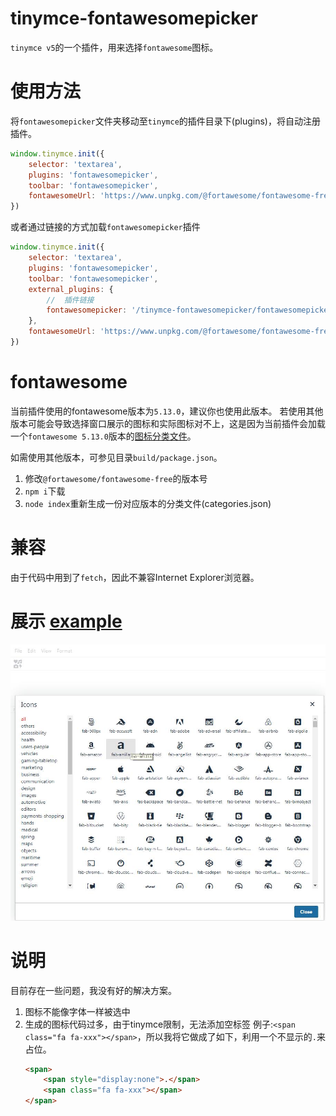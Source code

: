 # tinymce-fontawesomepicker
`tinymce v5`的一个插件，用来选择`fontawesome`图标。


# 使用方法
将`fontawesomepicker`文件夹移动至`tinymce`的插件目录下(plugins)，将自动注册插件。
```js
window.tinymce.init({
    selector: 'textarea',
    plugins: 'fontawesomepicker',
    toolbar: 'fontawesomepicker',
    fontawesomeUrl: 'https://www.unpkg.com/@fortawesome/fontawesome-free@5.13.0/css/all.min.css'
})
```
或者通过链接的方式加载`fontawesomepicker`插件
```js
window.tinymce.init({
    selector: 'textarea',
    plugins: 'fontawesomepicker',
    toolbar: 'fontawesomepicker',
    external_plugins: {
        //  插件链接
        fontawesomepicker: '/tinymce-fontawesomepicker/fontawesomepicker/plugin.js'
    },
    fontawesomeUrl: 'https://www.unpkg.com/@fortawesome/fontawesome-free@5.13.0/css/all.min.css'
})
```

# fontawesome
当前插件使用的fontawesome版本为`5.13.0`，建议你也使用此版本。
若使用其他版本可能会导致选择窗口展示的图标和实际图标对不上，这是因为当前插件会加载一个`fontawesome 5.13.0`版本的[图标分类文件](fontawesomepicker/asset/categories.json)。

如需使用其他版本，可参见目录`build/package.json`。
1. 修改`@fortawesome/fontawesome-free`的版本号
2. `npm i`下载
3. `node index`重新生成一份对应版本的分类文件(categories.json)


# 兼容
由于代码中用到了`fetch`，因此不兼容Internet Explorer浏览器。


# 展示 [example](http://gitpages.wo2.me/tinymce-fontawesomepicker/)
![image](20200520140904.jpg)

# 说明
目前存在一些问题，我没有好的解决方案。
1. 图标不能像字体一样被选中
2. 生成的图标代码过多，由于tinymce限制，无法添加空标签 例子:`<span class="fa fa-xxx"></span>`，所以我将它做成了如下，利用一个不显示的`.`来占位。
    ```html
    <span>
        <span style="display:none">.</span>
        <span class="fa fa-xxx"></span>
    </span>
    ```
